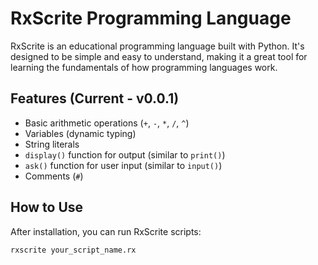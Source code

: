 # RxScrite Programming Language

RxScrite is an educational programming language built with Python. It's designed to be simple and easy to understand, making it a great tool for learning the fundamentals of how programming languages work.

## Features (Current - v0.0.1)

* Basic arithmetic operations (`+`, `-`, `*`, `/`, `^`)
* Variables (dynamic typing)
* String literals
* `display()` function for output (similar to `print()`)
* `ask()` function for user input (similar to `input()`)
* Comments (`#`)

## How to Use

After installation, you can run RxScrite scripts:

```bash
rxscrite your_script_name.rx